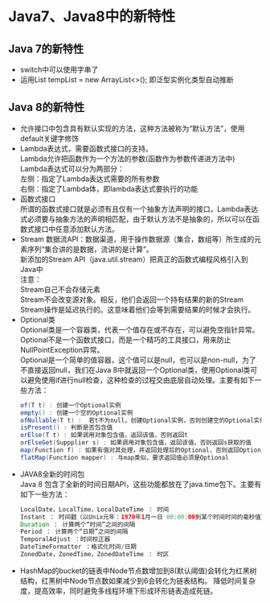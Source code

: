# Java7、Java8中的新特性
## Java 7的新特性

- switch中可以使用字串了
- 运用List tempList = new ArrayList<>(); 即泛型实例化类型自动推断

## Java 8的新特性

- 允许接口中包含具有默认实现的方法，这种方法被称为“默认方法”，使用default关键字修饰
- Lambda表达式，需要函数式接口的支持。</br>
  Lambda允许把函数作为一个方法的参数(函数作为参数传递进方法中)</br>
  Lambda表达式可以分为两部分：</br>
  左侧：指定了Lambda表达式需要的所有参数</br>
  右侧：指定了Lambda体，即lambda表达式要执行的功能
- 函数式接口<br>
  所谓的函数式接口就是必须有且仅有一个抽象方法声明的接口，Lambda表达式必须要与抽象方法的声明相匹配，由于默认方法不是抽象的，所以可以在函数式接口中任意添加默认方法。
- Stream 数据流API：数据渠道，用于操作数据源（集合，数组等）所生成的元素序列“集合讲的是数据，流讲的是计算”。</br>
  新添加的Stream API（java.util.stream）把真正的函数式编程风格引入到Java中</br>
  注意：</br>
  Stream自己不会存储元素</br>
  Stream不会改变源对象。相反，他们会返回一个持有结果的新的Stream</br>
  Stream操作是延迟执行的。这意味着他们会等到需要结果的时候才会执行。
- Optional类</br>
  Optional类是一个容器类，代表一个值存在或不存在，可以避免空指针异常。</br>
  Optional不是一个函数式接口，而是一个精巧的工具接口，用来防止NullPointException异常。</br>
  Optional是一个简单的值容器，这个值可以是null，也可以是non-null，为了不直接返回null，我们在Java 8中就返回一个Optional类，使用Optional类可以避免使用if进行null检查，这种检查的过程交由底层自动处理。主要有如下一些方法：
    ```java
    of(T t) : 创建一个Optional实例
    empty() : 创建一个空的Optional实例
    ofNullable(T t) :  若t不为null，创建Optional实例，否则创建空的Optional实例
    isPresent() : 判断是否包含值
    orElse(T t) : 如果调用对象包含值，返回该值，否则返回t
    orElseGet(Suppplier s) : 如果调用对象包含值，返回该值，否则返回s获取的值
    map(Function f) : 如果有值对其处理，并返回处理后的Optional，否则返回Optional.empty()
    flatMap(Function mapper) : 与map类似，要求返回值必须是Optional
    ```
- JAVA8全新的时间包</br>
  Java 8 包含了全新的时间日期API，这些功能都放在了java.time包下。主要有如下一些方法：
    ```java
    LocalDate，LocalTime，LocalDateTime ： 时间
    Instant ： 时间戳（以Unix元年：1970年1月一日 00:00:00到某个时间时间的毫秒值）
    Duration ： 计算两个“时间”之间的间隔
    Period ： 计算两个“日期”之间的间隔
    TemporalAdjust ：时间校正器
    DateTimeFormatter ：格式化时间/日期
    ZonedDate，ZonedTime，ZonedDateTime ： 时区
    ```
- HashMap的bucket的链表中Node节点数增加到8(默认阈值)会转化为红黑树结构，红黑树中Node节点数如果减少到6会转化为链表结构。 降低时间复杂度，提高效率，同时避免多线程环境下形成环形链表造成死链。